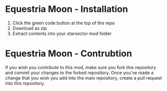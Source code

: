 # Equestria Moon - Installation
<ol>
  <li>Click the green code button at the top of the repo</li>
  <li>Download as zip</li>
  <li>Extract contents into your starsector mod folder</li>
</ol>

# Equestria Moon - Contrubtion
If you wish you contribute to this mod, make sure you fork this repository and commit your changes to the forked repository.
Once you've made a change that you wish you add into the main repository, create a pull request into this repository.
